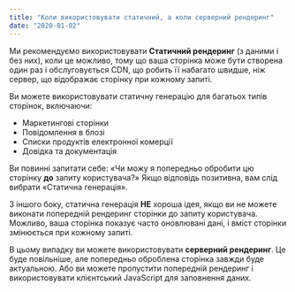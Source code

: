 ```yaml
---
title: "Коли використовувати статичний, а коли серверний рендеринг"
date: "2020-01-02"
---
```


Ми рекомендуємо використовувати **Статичний рендеринг** (з даними і без них), коли це можливо, тому що ваша сторінка може бути створена один раз і обслуговується CDN, що робить її набагато швидше, ніж сервер, що відображає сторінку при кожному запиті.

Ви можете використовувати статичну генерацію для багатьох типів сторінок, включаючи:

- Маркетингові сторінки
- Повідомлення в блозі
- Списки продуктів електронної комерції
- Довідка та документація

Ви повинні запитати себе: «Чи можу я попередньо обробити цю сторінку **до** запиту користувача?» Якщо відповідь позитивна, вам слід вибрати «Статична генерація».

З іншого боку, статична генерація **НЕ** хороша ідея, якщо ви не можете виконати попередній рендеринг сторінки до запиту користувача. Можливо, ваша сторінка показує часто оновлювані дані, і вміст сторінки змінюється при кожному запиті.

В цьому випадку ви можете використовувати **серверний рендеринг**. Це буде повільніше, але попередньо оброблена сторінка завжди буде актуальною. Або ви можете пропустити попередній рендеринг і використовувати клієнтський JavaScript для заповнення даних.